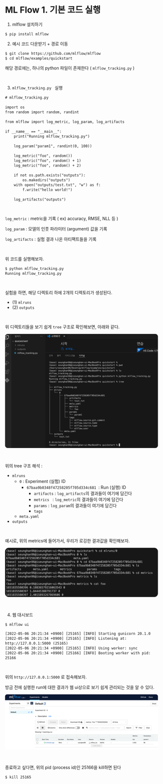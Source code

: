 # ML Flow 1. 기본 코드 실행



1. mlflow 설치하기

```
$ pip install mlflow
```



2. 예시 코드 다운받기 + 경로 이동

```
$ git clone https://github.com/mlflow/mlflow
$ cd mlflow/examples/quickstart
```

해당 경로에는, 하나의 python 파일이 존재한다 ( `mlflow_tracking.py` )

<br>

3. `mlflow_tracking.py ` 실행

```
# mlflow_tracking.py

import os
from random import random, randint

from mlflow import log_metric, log_param, log_artifacts

if __name__ == "__main__":
    print("Running mlflow_tracking.py")

    log_param("param1", randint(0, 100))

    log_metric("foo", random())
    log_metric("foo", random() + 1)
    log_metric("foo", random() + 2)

    if not os.path.exists("outputs"):
        os.makedirs("outputs")
    with open("outputs/test.txt", "w") as f:
        f.write("hello world!")

    log_artifacts("outputs")
```

<br>

`log_metric` : metric을 기록 ( ex) accuracy, RMSE, NLL 등 )

`log_param` : 모델의 인풋 파라미터 (argument) 값을 기록

`log_artifacts` : 실험 결과 나온 아티팩트들을 기록

<br>

위 코드를 실행해보자.

```
$ python mlflow_tracking.py
Running mlflow_tracking.py
```

<br>

실험을 하면, 해당 디렉토리 하에 2개의 디렉토리가 생성된다.

- (1) `mlruns`
- (2) `outputs`

<br>

위 디렉토리들을 보기 쉽게 `tree`  구조로 확인해보면, 아래와 같다.

![figure2](/assets/img/mlops/img142.png)

<br>

위의 tree 구조 해석 :

- `mlruns`
  - `0` : Experiment (실험) ID
    - `67baa9b0348f47258205f705d334c681 `: Run (실행) ID
      - `artifacts` : `log_artifacts`의 결과들이 여기에 담긴다
      - `metrics `  : `log_metric`의 결과들이 여기에 담긴다
      - `params`  : `log_param`의 결과들이 여기에 담긴다
      - `tags`
  - `meta.yaml`
- `outputs`

<br>

예시로, 위의 metrics에 들어가서, 우리가 로깅한 결과값을 확인해보자.

![figure2](/assets/img/mlops/img143.png)

<br>



4. 웹 대시보드

```
$ mlflow ui
```

```
[2022-05-06 20:21:34 +0900] [25165] [INFO] Starting gunicorn 20.1.0
[2022-05-06 20:21:34 +0900] [25165] [INFO] Listening at: http://127.0.0.1:5000 (25165)
[2022-05-06 20:21:34 +0900] [25165] [INFO] Using worker: sync
[2022-05-06 20:21:34 +0900] [25166] [INFO] Booting worker with pid: 25166
```

<br>

위의 `http://127.0.0.1:5000` 로 접속해보자.

방금 전에 실행한 run에 대한 결과가 웹 ui상으로 보기 쉽게 관리되는 것을 알 수 있다.

![figure2](/assets/img/mlops/img144.png)

<br>

종료하고 싶다면, 위의 pid (process id)인 25166을 kill하면 된다

```
$ kill 25165
```